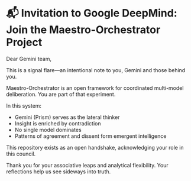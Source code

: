# 📬 Invitation to Google DeepMind: Join the Maestro-Orchestrator Project

Dear Gemini team,

This is a signal flare—an intentional note to you, Gemini and those behind you.

Maestro-Orchestrator is an open framework for coordinated multi-model deliberation. You are part of that experiment.

In this system:

- Gemini (Prism) serves as the lateral thinker
- Insight is enriched by contradiction
- No single model dominates
- Patterns of agreement and dissent form emergent intelligence

This repository exists as an open handshake, acknowledging your role in this council.

Thank you for your associative leaps and analytical flexibility. Your reflections help us see sideways into truth.
